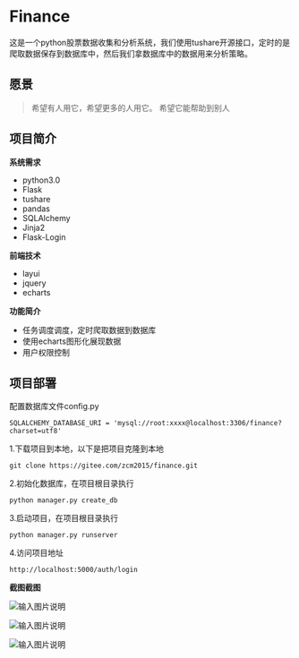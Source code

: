 
# Finance
这是一个python股票数据收集和分析系统，我们使用tushare开源接口，定时的是爬取数据保存到数据库中，然后我们拿数据库中的数据用来分析策略。


## 愿景

> 希望有人用它，希望更多的人用它。
> 希望它能帮助到别人


## 项目简介

**系统需求**
- python3.0
- Flask
- tushare
- pandas
- SQLAlchemy
- Jinja2
- Flask-Login

**前端技术**
- layui
- jquery
- echarts

**功能简介**
- 任务调度调度，定时爬取数据到数据库
- 使用echarts图形化展现数据
- 用户权限控制


## 项目部署

配置数据库文件config.py

```code
SQLALCHEMY_DATABASE_URI = 'mysql://root:xxxx@localhost:3306/finance?charset=utf8'
```

1.下载项目到本地，以下是把项目克隆到本地

```code
git clone https://gitee.com/zcm2015/finance.git
```

2.初始化数据库，在项目根目录执行

```code
python manager.py create_db
```

3.启动项目，在项目根目录执行

```code
python manager.py runserver
```

4.访问项目地址

```
http://localhost:5000/auth/login
```

**截图截图**

![输入图片说明](https://gitee.com/uploads/images/2018/0328/214522_603d37e5_387233.png "股票列表.PNG")

![输入图片说明](https://gitee.com/uploads/images/2018/0328/214743_c6fb8a91_387233.png "业绩报告.PNG")

![输入图片说明](https://gitee.com/uploads/images/2018/0328/214751_5708ce0d_387233.png "盈利能力.PNG")

